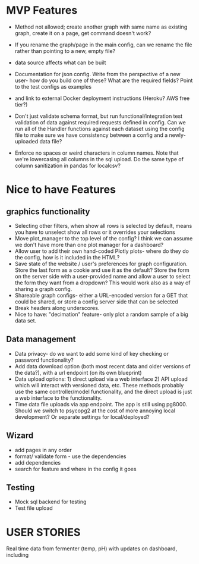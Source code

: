 # MVP Features

- Method not allowed; create another graph with same name as existing graph, create it on a page, get command doesn't work?
- If you rename the graph/page in the main config, can we rename the file rather than pointing to a new, empty file?

- data source affects what can be built
- Documentation for json config. Write from the perspective of a new user- how do you build one of these? What are the required fields? Point to the test configs as examples
- and link to external Docker deployment instructions (Heroku? AWS free tier?)
- Don't just validate schema format, but run functional/integration test validation of data against required requests defined in config. Can we run all of the Handler functions against each dataset using the config file to make sure we have consistency between a config and a newly-uploaded data file?
- Enforce no spaces or weird characters in column names. Note that we're lowercasing all columns in the sql upload. Do the same type of column sanitization in pandas for localcsv?

# Nice to have Features

## graphics functionality
- Selecting other filters, when show all rows is selected by default, means you have to unselect show all rows or it overrides your selections
- Move plot_manager to the top level of the config? I think we can assume we don't have more than one plot manager for a dashboard?
- Allow user to add their own hand-coded Plotly plots- where do they do the config, how is it included in the HTML?
- Save state of the website / user's preferences for graph configuration. Store the last form as a cookie and use it as the default? Store the form on the server side with a user-provided name and allow a user to select the form they want from a dropdown? This would work also as a way of sharing a graph config.
- Shareable graph configs- either a URL-encoded version for a GET that could be shared, or store a config server side that can be selected
- Break headers along underscores.
 - Nice to have: "decimation" feature- only plot a random sample of a big data set.

## Data management

- Data privacy- do we want to add some kind of key checking or password functionality?
- Add data download option (both most recent data and older versions of the data?), with a url endpoint (on its own blueprint)
- Data upload options: 1) direct upload via a web interface 2) API upload which will interact with versioned data, etc. These methods probably use the same controller/model functionality, and the direct upload is just a web interface to the functionality.
- Time data file uploads via app endpoint. The app is still using pg8000. Should we switch to psycopg2 at the cost of more annoying local development? Or separate settings for local/deployed?
## Wizard

- add pages in any order
- format/ validate form - use the dependencies
- add dependencies
- search for feature and where in the config it goes

## Testing

- Mock sql backend for testing
- Test file upload

# USER STORIES

Real time data from fermenter (temp, pH) with updates on dashboard, including
